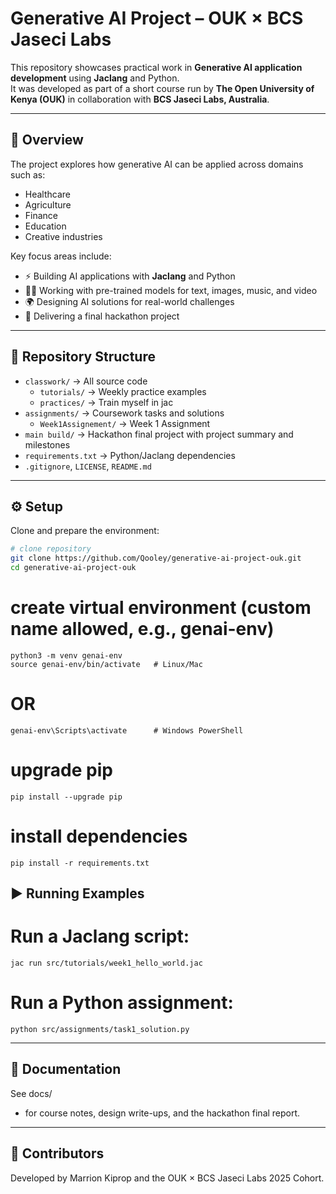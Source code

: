 # Generative AI Project – OUK × BCS Jaseci Labs  

This repository showcases practical work in **Generative AI application development** using **Jaclang** and Python.  
It was developed as part of a short course run by **The Open University of Kenya (OUK)** in collaboration with **BCS Jaseci Labs, Australia**.  

---

## 🎯 Overview  
The project explores how generative AI can be applied across domains such as:  
- Healthcare  
- Agriculture  
- Finance  
- Education  
- Creative industries  

Key focus areas include:  
- ⚡ Building AI applications with **Jaclang** and Python  
- 🧑‍💻 Working with pre-trained models for text, images, music, and video  
- 🌍 Designing AI solutions for real-world challenges  
- 🚀 Delivering a final hackathon project  

---

## 📂 Repository Structure  
- `classwork/` → All source code  
  - `tutorials/` → Weekly practice examples  
  - `practices/` → Train myself in jac
- `assignments/` → Coursework tasks and solutions  
    - `Week1Assignement/`  →  Week 1 Assignment
- `main build/` → Hackathon final project with project summary and milestones    
- `requirements.txt` → Python/Jaclang dependencies  
- `.gitignore`, `LICENSE`, `README.md`  
---

## ⚙️ Setup  

Clone and prepare the environment:  
```bash
# clone repository
git clone https://github.com/Qooley/generative-ai-project-ouk.git
cd generative-ai-project-ouk
```
# create virtual environment (custom name allowed, e.g., genai-env)
```
python3 -m venv genai-env
source genai-env/bin/activate   # Linux/Mac
```
# OR
```
genai-env\Scripts\activate      # Windows PowerShell
```
# upgrade pip
```
pip install --upgrade pip
```
# install dependencies
```
pip install -r requirements.txt
```
## ▶️ Running Examples

# Run a Jaclang script:
```
jac run src/tutorials/week1_hello_world.jac
```
# Run a Python assignment:
```
python src/assignments/task1_solution.py
```
---
## 📑 Documentation

See docs/
 - for course notes, design write-ups, and the hackathon final report.

---
## 👥 Contributors

Developed by Marrion Kiprop and the OUK × BCS Jaseci Labs 2025 Cohort.



